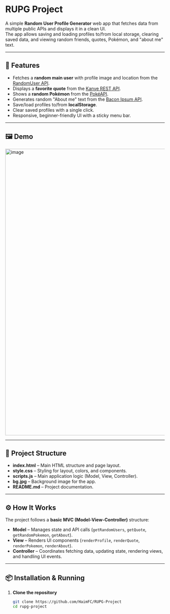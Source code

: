 # RUPG Project

A simple **Random User Profile Generator** web app that fetches data from multiple public APIs and displays it in a clean UI.  
The app allows saving and loading profiles to/from local storage, clearing saved data, and viewing random friends, quotes, Pokémon, and "about me" text.

---

## 🚀 Features

- Fetches a **random main user** with profile image and location from the [RandomUser API](https://randomuser.me).
- Displays a **favorite quote** from the [Kanye REST API](https://api.kanye.rest/).
- Shows a **random Pokémon** from the [PokéAPI](https://pokeapi.co/).
- Generates random "About me" text from the [Bacon Ipsum API](https://baconipsum.com/).
- Save/load profiles to/from **localStorage**.
- Clear saved profiles with a single click.
- Responsive, beginner-friendly UI with a sticky menu bar.

---

## 🖼 Demo
<img width="1910" height="906" alt="image" src="https://github.com/user-attachments/assets/932eacd8-ddc5-492c-b313-1c61bf6eb407" />

---

## 📂 Project Structure

- **index.html** – Main HTML structure and page layout.
- **style.css** – Styling for layout, colors, and components.
- **scripts.js** – Main application logic (Model, View, Controller).
- **bg.jpg** – Background image for the app.
- **README.md** – Project documentation.


---

## ⚙️ How It Works

The project follows a **basic MVC (Model-View-Controller)** structure:

- **Model** – Manages state and API calls (`getRandomUsers`, `getQuote`, `getRandomPokemon`, `getAbout`).
- **View** – Renders UI components (`renderProfile`, `renderQuote`, `renderPokemon`, `renderAbout`).
- **Controller** – Coordinates fetching data, updating state, rendering views, and handling UI events.

---

## 📦 Installation & Running

1. **Clone the repository**
   ```bash
   git clone https://github.com/HaimFC/RUPG-Project
   cd rupg-project
